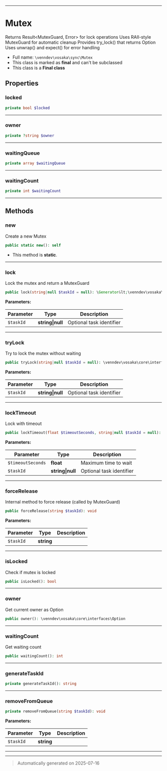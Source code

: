 ***

# Mutex

Returns Result<MutexGuard, Error> for lock operations
Uses RAII-style MutexGuard for automatic cleanup
Provides try_lock() that returns Option<MutexGuard>
Uses unwrap() and expect() for error handling



* Full name: `\venndev\vosaka\sync\Mutex`
* This class is marked as **final** and can't be subclassed
* This class is a **Final class**



## Properties


### locked



```php
private bool $locked
```






***

### owner



```php
private ?string $owner
```






***

### waitingQueue



```php
private array $waitingQueue
```






***

### waitingCount



```php
private int $waitingCount
```






***

## Methods


### new

Create a new Mutex

```php
public static new(): self
```



* This method is **static**.








***

### lock

Lock the mutex and return a MutexGuard

```php
public lock(string|null $taskId = null): \Generator&lt;\venndev\vosaka\core\interfaces\ResultType&gt;
```








**Parameters:**

| Parameter | Type | Description |
|-----------|------|-------------|
| `$taskId` | **string&#124;null** | Optional task identifier |





***

### tryLock

Try to lock the mutex without waiting

```php
public tryLock(string|null $taskId = null): \venndev\vosaka\core\interfaces\Option
```








**Parameters:**

| Parameter | Type | Description |
|-----------|------|-------------|
| `$taskId` | **string&#124;null** | Optional task identifier |





***

### lockTimeout

Lock with timeout

```php
public lockTimeout(float $timeoutSeconds, string|null $taskId = null): \Generator&lt;\venndev\vosaka\core\interfaces\ResultType&gt;
```








**Parameters:**

| Parameter | Type | Description |
|-----------|------|-------------|
| `$timeoutSeconds` | **float** | Maximum time to wait |
| `$taskId` | **string&#124;null** | Optional task identifier |





***

### forceRelease

Internal method to force release (called by MutexGuard)

```php
public forceRelease(string $taskId): void
```








**Parameters:**

| Parameter | Type | Description |
|-----------|------|-------------|
| `$taskId` | **string** |  |





***

### isLocked

Check if mutex is locked

```php
public isLocked(): bool
```












***

### owner

Get current owner as Option<string>

```php
public owner(): \venndev\vosaka\core\interfaces\Option
```












***

### waitingCount

Get waiting count

```php
public waitingCount(): int
```












***

### generateTaskId



```php
private generateTaskId(): string
```












***

### removeFromQueue



```php
private removeFromQueue(string $taskId): void
```








**Parameters:**

| Parameter | Type | Description |
|-----------|------|-------------|
| `$taskId` | **string** |  |





***


***
> Automatically generated on 2025-07-16
